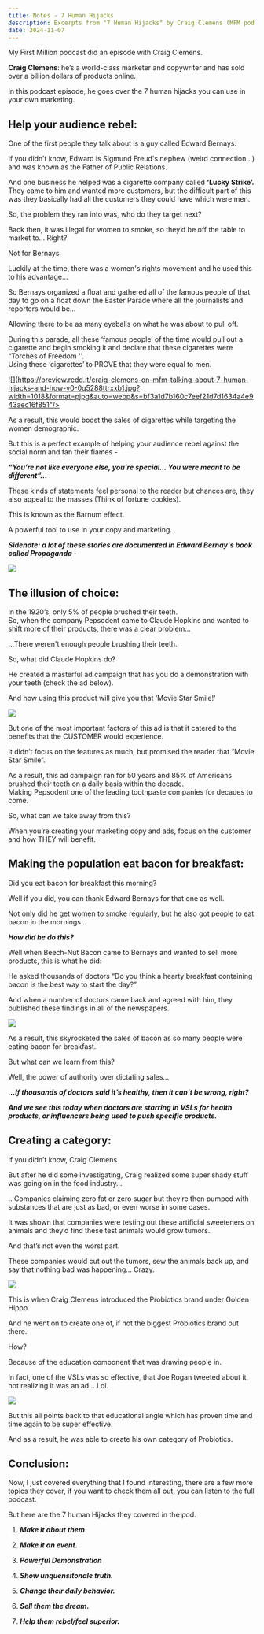 ```yaml
---
title: Notes - 7 Human Hijacks
description: Excerpts from "7 Human Hijacks" by Craig Clemens (MFM pod)
date: 2024-11-07
---
```



My First Million podcast did an episode with Craig Clemens.

**Craig Clemens**: he’s a world-class marketer and copywriter and has sold over a billion dollars of products online.

In this podcast episode, he goes over the 7 human hijacks you can use in your own marketing.

## Help your audience rebel:

One of the first people they talk about is a guy called Edward Bernays.

If you didn’t know, Edward is Sigmund Freud's nephew (weird connection…) and was known as the Father of Public Relations.

And one business he helped was a cigarette company called **‘Lucky Strike’.**  
They came to him and wanted more customers, but the difficult part of this was they basically had all the customers they could have which were men.

So, the problem they ran into was, who do they target next?

Back then, it was illegal for women to smoke, so they’d be off the table to market to… Right?

Not for Bernays.

Luckily at the time, there was a women's rights movement and he used this to his advantage…

So Bernays organized a float and gathered all of the famous people of that day to go on a float down the Easter Parade where all the journalists and reporters would be…

Allowing there to be as many eyeballs on what he was about to pull off.

During this parade, all these ‘famous people’ of the time would pull out a cigarette and begin smoking it and declare that these cigarettes were “Torches of Freedom ''.  
Using these ‘cigarettes’ to PROVE that they were equal to men.

![](https://preview.redd.it/craig-clemens-on-mfm-talking-about-7-human-hijacks-and-how-v0-0q5288ttrxxb1.jpg?width=1018&format=pjpg&auto=webp&s=bf3a1d7b160c7eef21d7d1634a4e943aec16f851"/>

As a result, this would boost the sales of cigarettes while targeting the women demographic.

But this is a perfect example of helping your audience rebel against the social norm and fan their flames -

***“You’re not like everyone else, you’re special… You were meant to be different”...***

These kinds of statements feel personal to the reader but chances are, they also appeal to the masses (Think of fortune cookies).

This is known as the Barnum effect.

A powerful tool to use in your copy and marketing.

***Sidenote: a lot of these stories are documented in Edward Bernay's book called Propaganda -***

![](https://preview.redd.it/craig-clemens-on-mfm-talking-about-7-human-hijacks-and-how-v0-bv6db4a3sxxb1.jpg?width=629&format=pjpg&auto=webp&s=0c783c3e840beba7e3bf03311e6d9316309fac48)

## The illusion of choice:

In the 1920’s, only 5% of people brushed their teeth.  
So, when the company Pepsodent came to Claude Hopkins and wanted to shift more of their products, there was a clear problem…

…There weren't enough people brushing their teeth.

So, what did Claude Hopkins do?

He created a masterful ad campaign that has you do a demonstration with your teeth (check the ad below).

And how using this product will give you that ‘Movie Star Smile!’

![](https://preview.redd.it/craig-clemens-on-mfm-talking-about-7-human-hijacks-and-how-v0-auxonbacsxxb1.jpg?width=736&format=pjpg&auto=webp&s=25ce5fc7381a19daf97852a398ce8c371fc2b392)

But one of the most important factors of this ad is that it catered to the benefits that the CUSTOMER would experience.

It didn’t focus on the features as much, but promised the reader that “Movie Star Smile”.

As a result, this ad campaign ran for 50 years and 85% of Americans brushed their teeth on a daily basis within the decade.  
Making Pepsodent one of the leading toothpaste companies for decades to come.

So, what can we take away from this?

When you’re creating your marketing copy and ads, focus on the customer and how THEY will benefit.

## Making the population eat bacon for breakfast:

Did you eat bacon for breakfast this morning?

Well if you did, you can thank Edward Bernays for that one as well.

Not only did he get women to smoke regularly, but he also got people to eat bacon in the mornings…

***How did he do this?***

Well when Beech-Nut Bacon came to Bernays and wanted to sell more products, this is what he did:

He asked thousands of doctors “Do you think a hearty breakfast containing bacon is the best way to start the day?”

And when a number of doctors came back and agreed with him, they published these findings in all of the newspapers.

![](https://preview.redd.it/craig-clemens-on-mfm-talking-about-7-human-hijacks-and-how-v0-dejsjh6nsxxb1.jpg?width=1080&format=pjpg&auto=webp&s=9ca82d5190079025f1aeaa43728f7a878fb1f670)

As a result, this skyrocketed the sales of bacon as so many people were eating bacon for breakfast.

But what can we learn from this?

Well, the power of authority over dictating sales…

***…If thousands of doctors said it’s healthy, then it can’t be wrong, right?***

***And we see this today when doctors are starring in VSLs for health products, or influencers being used to push specific products.***

## Creating a category:

If you didn’t know, Craig Clemens

But after he did some investigating, Craig realized some super shady stuff was going on in the food industry…

.. Companies claiming zero fat or zero sugar but they’re then pumped with substances that are just as bad, or even worse in some cases.

It was shown that companies were testing out these artificial sweeteners on animals and they’d find these test animals would grow tumors.

And that’s not even the worst part.

These companies would cut out the tumors, sew the animals back up, and say that nothing bad was happening… Crazy.

![](https://preview.redd.it/craig-clemens-on-mfm-talking-about-7-human-hijacks-and-how-v0-c5s8d457txxb1.jpg?width=569&format=pjpg&auto=webp&s=d22692078d4ae272602b3a195a99aa5fe0487296)

This is when Craig Clemens introduced the Probiotics brand under Golden Hippo.

And he went on to create one of, if not the biggest Probiotics brand out there.

How?

Because of the education component that was drawing people in.

In fact, one of the VSLs was so effective, that Joe Rogan tweeted about it, not realizing it was an ad… Lol.

![](https://preview.redd.it/craig-clemens-on-mfm-talking-about-7-human-hijacks-and-how-v0-gifpv2zgtxxb1.png?width=600&format=png&auto=webp&s=733b2d3151b9bed518b59c3b5488a00e6115cf7f)

But this all points back to that educational angle which has proven time and time again to be super effective.

And as a result, he was able to create his own category of Probiotics.

## Conclusion:

Now, I just covered everything that I found interesting, there are a few more topics they cover, if you want to check them all out, you can listen to the full podcast.

But here are the 7 human Hijacks they covered in the pod.

1.  ***Make it about them***
    
2.  ***Make it an event.***
    
3.  ***Powerful Demonstration***
    
4.  ***Show unquensitonale truth.***
    
5.  ***Change their daily behavior.***
    
6.  ***Sell them the dream.***
    
7.  ***Help them rebel/feel superior.***
